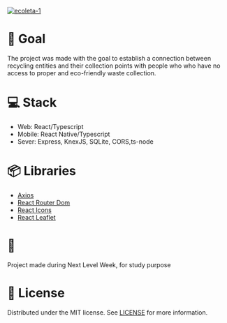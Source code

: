 <a href="https://ibb.co/SdTqWNJ"><img src="https://i.ibb.co/Hxvm17X/ecoleta-1.png" alt="ecoleta-1" border="0"></a>


# :dart: Goal

The project was made with the goal to establish a connection between recycling entities
and their collection points with people who who have no access to proper and eco-friendly 
waste collection.





# :computer: Stack

- Web: React/Typescript
- Mobile: React Native/Typescript 
- Sever: Express, KnexJS, SQLite, CORS,ts-node





# 📦  Libraries
 - [Axios](https://github.com/axios/axios)
 - [React Router Dom](https://reacttraining.com/react-router/web)
 - [React Icons](https://react-icons.github.io/react-icons/)
 - [React Leaflet](https://react-leaflet.js.org/)









# :school:   

Project made during Next Level Week, for study purpose







# :page_with_curl: License

 Distributed under the MIT license. See [LICENSE](https://github.com/x0n4d0/ecoleta/blob/master/LICENSE) for more information.
